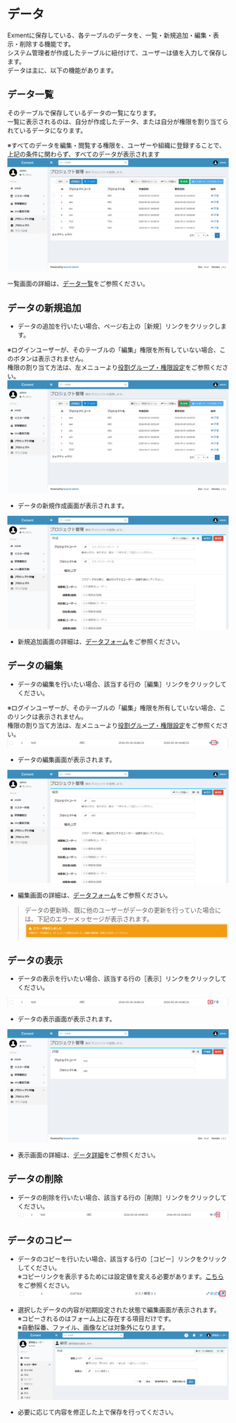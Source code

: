 # データ
Exmentに保存している、各テーブルのデータを、一覧・新規追加・編集・表示・削除する機能です。  
システム管理者が作成したテーブルに紐付けて、ユーザーは値を入力して保存します。  
データは主に、以下の機能があります。  

## データ一覧
そのテーブルで保存しているデータの一覧になります。  
一覧に表示されるのは、自分が作成したデータ、または自分が権限を割り当てられているデータになります。  

※すべてのデータを編集・閲覧する権限を、ユーザーや組織に登録することで、上記の条件に関わらず、すべてのデータが表示されます  
![データ画面](img/data/data_grid1.png)  
  
一覧画面の詳細は、[データ一覧](/ja/data_grid.md)をご参照ください。  


## データの新規追加
- データの追加を行いたい場合、ページ右上の［新規］リンクをクリックします。  

※ログインユーザーが、そのテーブルの「編集」権限を所有していない場合、このボタンは表示されません。  
権限の割り当て方法は、左メニューより[役割グループ・権限設定](/ja/role_group.md)をご参照ください。  
![データ画面](img/data/data_new1.png)

- データの新規作成画面が表示されます。  

![データ画面](img/data/data_new2.png)
  
- 新規追加画面の詳細は、[データフォーム](/ja/data_form.md)をご参照ください。  


## データの編集
- データの編集を行いたい場合、該当する行の［編集］リンクをクリックしてください。  

※ログインユーザーが、そのテーブルの「編集」権限を所有していない場合、このリンクは表示されません。  
 権限の割り当て方法は、左メニューより[役割グループ・権限設定](/ja/role_group.md)をご参照ください。  
![データ画面](img/data/data_edit1.png)

- データの編集画面が表示されます。  

![データ画面](img/data/data_edit2.png)
  
- 編集画面の詳細は、[データフォーム](/ja/data_form.md)をご参照ください。  

> データの更新時、既に他のユーザーがデータの更新を行っていた場合には、下記のエラーメッセージが表示されます。
![データ画面](img/data/data_edit_error.png)

## データの表示
- データの表示を行いたい場合、該当する行の［表示］リンクをクリックしてください。  

![データ画面](img/data/data_show1.png)

- データの表示画面が表示されます。  

![データ画面](img/data/data_show2.png)
  
- 表示画面の詳細は、[データ詳細](/ja/data_details.md)をご参照ください。  


## データの削除
- データの削除を行いたい場合、該当する行の［削除］リンクをクリックしてください。  
![カスタム列画面](img/data/data_delete1.png)


## データのコピー
- データのコピーを行いたい場合、該当する行の［コピー］リンクをクリックしてください。  
※コピーリンクを表示するためには設定値を変える必要があります。[こちら](/ja/config?id=カスタムデータのコピーリンクを表示する)をご参照ください。  
![データ一覧画面](img/data/data_copy1.png)

- 選択したデータの内容が初期設定された状態で編集画面が表示されます。  
※コピーされるのはフォーム上に存在する項目だけです。  
※自動採番、ファイル、画像などは対象外になります。  
![データ画面](img/data/data_copy2.png)

- 必要に応じて内容を修正した上で保存を行ってください。  
